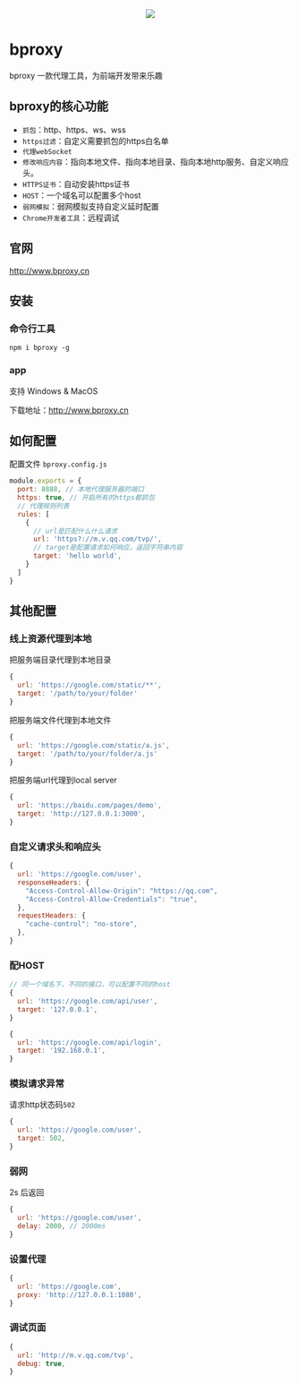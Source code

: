 <div style="text-align:center;">
<img src="https://sta-op.douyucdn.cn/front-publish/fed-ci-static-bed-online/icon.a0775e14.ico" />
</div>

# bproxy

bproxy 一款代理工具，为前端开发带来乐趣

## bproxy的核心功能
- `抓包`：http、https、ws、wss
- `https过滤`：自定义需要抓包的https白名单
- `代理webSocket`
- `修改响应内容`：指向本地文件、指向本地目录、指向本地http服务、自定义响应头。
- `HTTPS证书`：自动安装https证书
- `HOST`：一个域名可以配置多个host
- `弱网模拟`：弱网模拟支持自定义延时配置
- `Chrome开发者工具`：远程调试

## 官网
http://www.bproxy.cn

## 安装
### 命令行工具
```
npm i bproxy -g
```

### app
支持 Windows & MacOS

下载地址：http://www.bproxy.cn

## 如何配置
配置文件 `bproxy.config.js`

```js
module.exports = {
  port: 8888, // 本地代理服务器的端口
  https: true, // 开启所有的https都抓包
  // 代理规则列表
  rules: [
    {
      // url是匹配什么什么请求
      url: 'https?://m.v.qq.com/tvp/',
      // target是配置请求如何响应，返回字符串内容
      target: 'hello world',
    }
  ]
}
```

## 其他配置
### 线上资源代理到本地
把服务端目录代理到本地目录
```js
{
  url: 'https://google.com/static/**',
  target: '/path/to/your/folder'
}
```
把服务端文件代理到本地文件
```js
{
  url: 'https://google.com/static/a.js',
  target: '/path/to/your/folder/a.js'
}
```
把服务端url代理到local server
```js
{
  url: 'https://baidu.com/pages/demo',
  target: 'http://127.0.0.1:3000',
}
```
### 自定义请求头和响应头
```js
{
  url: 'https://google.com/user',
  responseHeaders: {
    "Access-Control-Allow-Origin": "https://qq.com",
    "Access-Control-Allow-Credentials": "true",
  },
  requestHeaders: {
    "cache-control": "no-store",
  },
}
```

### 配HOST
```js
// 同一个域名下，不同的接口，可以配置不同的host
{
  url: 'https://google.com/api/user',
  target: '127.0.0.1',
}

{
  url: 'https://google.com/api/login',
  target: '192.168.0.1',
}
```

### 模拟请求异常
请求http状态码`502`
```js
{
  url: 'https://google.com/user',
  target: 502,
}
```

### 弱网
2s 后返回
```js
{
  url: 'https://google.com/user',
  delay: 2000, // 2000ms
}
```

### 设置代理
```js
{
  url: 'https://google.com',
  proxy: 'http://127.0.0.1:1080',
}
```

### 调试页面
```js
{
  url: 'http://m.v.qq.com/tvp',
  debug: true,
}
```
